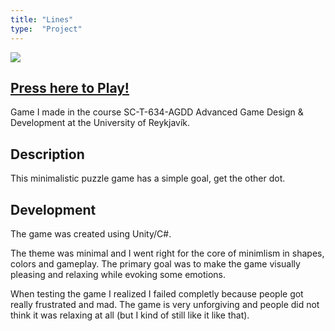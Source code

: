 ```yaml
---
title: "Lines"
type:  "Project"
---
```


![](https://i.imgur.com/HK6KpkN.gif)

## [Press here to Play!](https://bergrosgigja.itch.io/lines)

Game I made in the course SC-T-634-AGDD Advanced Game Design & Development at the University of Reykjavík.

## Description
This minimalistic puzzle game has a simple goal, get the other dot.

## Development
The game was created using Unity/C#.

The theme was minimal and I went right for the core of minimlism in shapes, colors and gameplay.
The primary goal was to make the game visually pleasing and relaxing while evoking some emotions.

When testing the game I realized I failed completly because people got really frustrated and mad. 
The game is very unforgiving and people did not think it was relaxing at all (but I kind of still like it like that).

